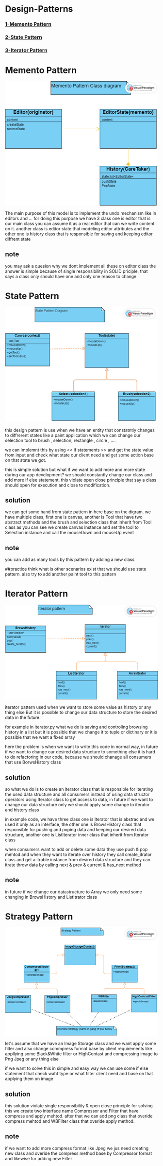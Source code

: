 # Design-Patterns

### <a href="#memento">1-Memento Pattern </a>

### <a href="#state">2-State Pattern </a>

### <a href="#iterator">3-Iterator Pattern </a>

# <a id="memento">Memento Pattern</a>

<img src="files/memnto.png">

The main purpose of this model is to implement the undo mechanism like in editors and ...
for doing this purpose we have 3 class one is editor that is our main class you can assume it as a real editor
that can we write content on it.
another class is editor state that modeling editor attributes and the other one is history class that is responsible for saving and keeping editor diffrent state

## note

you may ask a quesion why we dont implement all these on editor class the answer is simple because of single responsibility in SOLID priciple, that says a class only should have one and only one reason to change

# <a id="state">State Pattern</a>

<img src="files/state.png">

this design pattern is use when we have an entity that constatntly changes to diffrerent states like a paint application which we can change our selection tool to brush , selection, rectangle , circle , ....

we can implemnt this by using << if statements >> and get the state value from input and check what state our client need and get some action base on that state we got.

this is simple solution but what if we want to add more and more state during our app development?
we should constantly change our class and add more if else statement. this violate open close principle that say a class should open for execution and close to modification.

## solution

we can get some hand from state pattern in here base on the digram.
we have multiple class, first one is canvas, another is Tool that have two abstract methods and the brush and selection class that inherit from Tool class
as you can see we create canvas instance and set the tool to Selection instance and call the mouseDown and mouseUp event

## note

you can add as many tools by this pattern by adding a new class

##practice
think what is other scenarios exist that we should use state pattern.
also try to add another paint tool to this pattern

# <a id="iterator">Iterator Pattern</a>

<img src="files/iterator.png">

iterator pattern used when we want to store some value as history or any thing else But it is possible to change our data structure to store the desired data in the future.

for example in iterator.py what we do is saving and controling browsing history in a list but it is possible that we change it to tuple or dictinary or it is possible that we want a fixed array

here the problem is when we want to write this code in normal way, in future if we want to change our desired data structure to something else it is hard to do refactoring in our code, because we should chanage all consumers that use BorwsHistory class

## solution

so what we do is to create an iterator class that is responsible for iterating the used data structure and all consumers instead of using data structor operators using Iterator class to get access to data, in future if we want to change our data structure only we should apply some change to iterator and history class

in example code, we have three class one is Iterator that is abstrac and we used it only as an interface, the other one is BrowsHistory class that responsible for pushing and poping data and keeping our desired data structure, another one is ListIterator inner class that inherit from Iterator class

when consumers want to add or delete some data they use push & pop mehtod and when they want to iterate over history they call create_itrator class and get a itrable instance from desired data structure and they can itrate throw data by calling next & prev & current & has_next method

## note

in future if we change our datastructure to Array we only need some changing in BrowsHistory and ListItrator class

# <a id="iterator">Strategy Pattern</a>

<img src="files/strategy.png">

let's assume that we have an Image Storage class and we want apply some filter and also change commpress format base by client requirements like appllying some Black&White filter or HighContast and compressing image to Png Jpeg or any thing else 

if we want to solve this in simple and easy way we can use some if else statement that check waht type or what filter client need and base on that applying them on image 

## solution

this solution violate single responsibility & open close principle for solving this we create two interface name Compressor and Filter that have compress and apply mehtod. after that we can add png class that overide compress mehtod and WBFilter class that overide apply method. 

## note
if we want to add more compress format like Jpeg we jus need creating new class and overide the compress method base by Compressor format and likewise for adding new Filter
